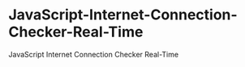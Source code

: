 # JavaScript-Internet-Connection-Checker-Real-Time
JavaScript Internet Connection Checker Real-Time
